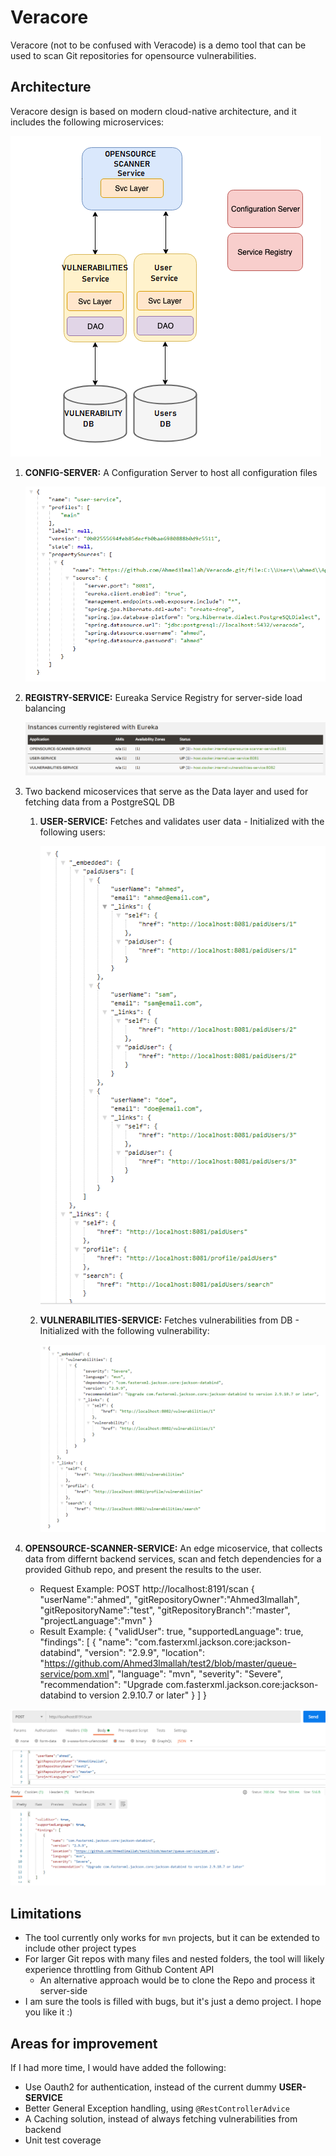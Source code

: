 # Veracore

Veracore (not to be confused with Veracode) is a demo tool that can be used to scan Git repositories for opensource vulnerabilities.

## Architecture

Veracore design is based on modern cloud-native architecture, and it includes the following microservices:

![Project Architecture](./images/cloud-native-design.png)

1. **CONFIG-SERVER:** A Configuration Server to host all configuration files
	
	![CONFIG-SERVER](./images/config-server.png)
1. **REGISTRY-SERVICE:** Eureaka Service Registry for server-side load balancing

	![REGISTRY-SERVICE](./images/eureka.png)
1. Two backend micoservices that serve as the Data layer and used for fetching data from a PostgreSQL DB
	1. **USER-SERVICE:** Fetches and validates user data - Initialized with the following users:
	
		![USER-SERVICE](./images/u-service.png)
	1. **VULNERABILITIES-SERVICE:** Fetches vulnerabilities from DB - Initialized with the following vulnerability:
	
		![VULNERABILITIES-SERVICE](./images/v-service.png)
1. **OPENSOURCE-SCANNER-SERVICE:** An edge micoservice, that collects data from differnt backend services, scan and fetch dependencies for a provided Github repo, and present the results to the user.
	* Request Example: POST http://localhost:8191/scan
			{
				"userName":"ahmed",
				"gitRepositoryOwner":"Ahmed3lmallah",
				"gitRepositoryName":"test",
				"gitRepositoryBranch":"master",
				"projectLanguage":"mvn"
			}
	* Result Example:
			{
				"validUser": true,
				"supportedLanguage": true,
				"findings": [
					{
						"name": "com.fasterxml.jackson.core:jackson-databind",
						"version": "2.9.9",
						"location": "https://github.com/Ahmed3lmallah/test2/blob/master/queue-service/pom.xml",
						"language": "mvn",
						"severity": "Severe",
						"recommendation": "Upgrade com.fasterxml.jackson.core:jackson-databind to version 2.9.10.7 or later"
					}
				]
			}
			
![Request Example](./images/1.png)
	
## Limitations

* The tool currently only works for `mvn` projects, but it can be extended to include other project types
* For larger Git repos with many files and nested folders, the tool will likely experience throttling from Github Content API
	* An alternative approach would be to clone the Repo and process it server-side
* I am sure the tools is filled with bugs, but it's just a demo project. I hope you like it :)

## Areas for improvement

If I had more time, I would have added the following:

* Use Oauth2 for authentication, instead of the current dummy **USER-SERVICE**
* Better General Exception handling, using `@RestControllerAdvice`
* A Caching solution, instead of always fetching vulnerabilities from backend
* Unit test coverage
